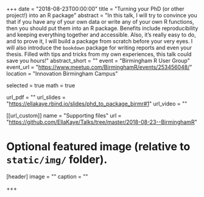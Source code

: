 +++
date = "2018-08-23T00:00:00"
title = "Turning your PhD (or other project!) into an R package"
abstract = "In this talk, I will try to convince you that if you have any of your own data or write any of your own R functions, then you should put them into an R package. Benefits include reproducibility and keeping everything together and accessible. Also, it’s really easy to do, and to prove it, I will build a package from scratch before your very eyes. I will also introduce the `bookdown` package for writing reports and even your thesis. Filled with tips and tricks from my own experiences, this talk could save you hours!"
abstract_short = ""
event = "Birmingham R User Group"
event_url = "https://www.meetup.com/BirminghamR/events/253456048/"
location = "Innovation Birmingham Campus"

selected = true
math = true

url_pdf = ""
url_slides = "https://ellakaye.rbind.io/slides/phd_to_package_birmr#1"
url_video = ""

[[url_custom]]
    name = "Supporting files"
    url = "https://github.com/EllaKaye/Talks/tree/master/2018-08-23--BirminghamR"


# Optional featured image (relative to `static/img/` folder).
[header]
image = ""
caption = ""

+++





